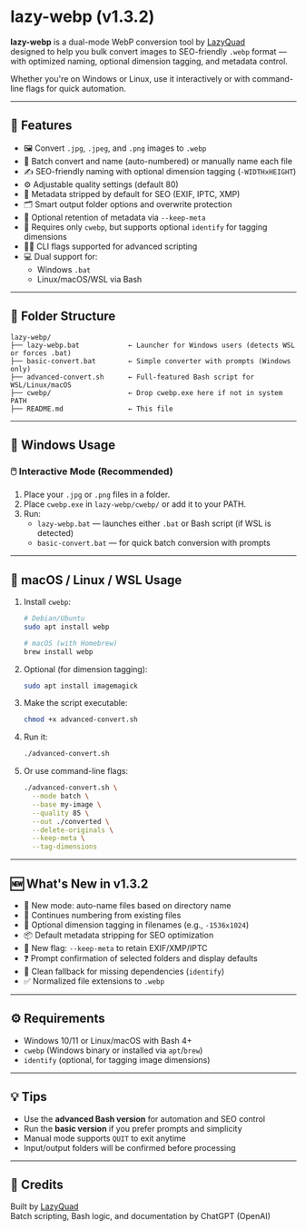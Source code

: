 # lazy-webp (v1.3.2)

**lazy-webp** is a dual-mode WebP conversion tool by [LazyQuad](https://github.com/LazyQuad)  
designed to help you bulk convert images to SEO-friendly `.webp` format — with optimized naming, optional dimension tagging, and metadata control.

Whether you're on Windows or Linux, use it interactively or with command-line flags for quick automation.

---

## 🔧 Features

- 🖼️ Convert `.jpg`, `.jpeg`, and `.png` images to `.webp`
- 🧠 Batch convert and name (auto-numbered) or manually name each file
- ✍️ SEO-friendly naming with optional dimension tagging (`-WIDTHxHEIGHT`)
- ⚙️ Adjustable quality settings (default 80)
- 🚫 Metadata stripped by default for SEO (EXIF, IPTC, XMP)
- 🗂️ Smart output folder options and overwrite protection
- 🪪 Optional retention of metadata via `--keep-meta`
- 📏 Requires only `cwebp`, but supports optional `identify` for tagging dimensions
- 🧑‍💻 CLI flags supported for advanced scripting
- 💻 Dual support for:
  - Windows `.bat`
  - Linux/macOS/WSL via Bash

---

## 📁 Folder Structure

```
lazy-webp/
├── lazy-webp.bat            ← Launcher for Windows users (detects WSL or forces .bat)
├── basic-convert.bat        ← Simple converter with prompts (Windows only)
├── advanced-convert.sh      ← Full-featured Bash script for WSL/Linux/macOS
├── cwebp/                   ← Drop cwebp.exe here if not in system PATH
├── README.md                ← This file
```

---

## 🚀 Windows Usage

### 🖱️ Interactive Mode (Recommended)

1. Place your `.jpg` or `.png` files in a folder.
2. Place `cwebp.exe` in `lazy-webp/cwebp/` or add it to your PATH.
3. Run:
   - `lazy-webp.bat` — launches either `.bat` or Bash script (if WSL is detected)
   - `basic-convert.bat` — for quick batch conversion with prompts

---

## 🐧 macOS / Linux / WSL Usage

1. Install `cwebp`:
   ```bash
   # Debian/Ubuntu
   sudo apt install webp

   # macOS (with Homebrew)
   brew install webp
   ```

2. Optional (for dimension tagging):
   ```bash
   sudo apt install imagemagick
   ```

3. Make the script executable:
   ```bash
   chmod +x advanced-convert.sh
   ```

4. Run it:
   ```bash
   ./advanced-convert.sh
   ```

5. Or use command-line flags:
   ```bash
   ./advanced-convert.sh \
     --mode batch \
     --base my-image \
     --quality 85 \
     --out ./converted \
     --delete-originals \
     --keep-meta \
     --tag-dimensions
   ```

---

## 🆕 What's New in v1.3.2

- 🎯 New mode: auto-name files based on directory name
- 🔢 Continues numbering from existing files
- 📸 Optional dimension tagging in filenames (e.g., `-1536x1024`)
- 📦 Default metadata stripping for SEO optimization
- 🧩 New flag: `--keep-meta` to retain EXIF/XMP/IPTC
- ❓ Prompt confirmation of selected folders and display defaults
- 🧪 Clean fallback for missing dependencies (`identify`)
- ✅ Normalized file extensions to `.webp`

---

## ⚙️ Requirements

- Windows 10/11 or Linux/macOS with Bash 4+
- `cwebp` (Windows binary or installed via `apt`/`brew`)
- `identify` (optional, for tagging image dimensions)

---

## 💡 Tips

- Use the **advanced Bash version** for automation and SEO control
- Run the **basic version** if you prefer prompts and simplicity
- Manual mode supports `QUIT` to exit anytime
- Input/output folders will be confirmed before processing

---

## 🙌 Credits

Built by [LazyQuad](https://github.com/LazyQuad)  
Batch scripting, Bash logic, and documentation by ChatGPT (OpenAI)
